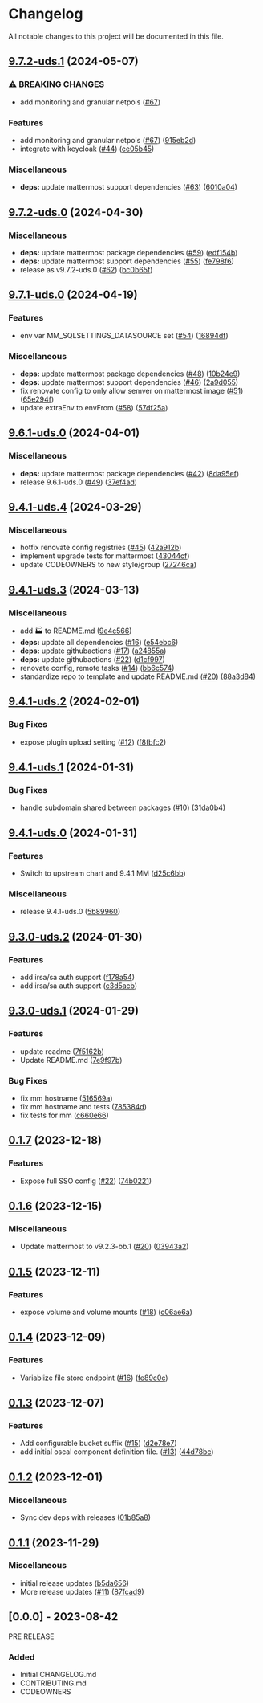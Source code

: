 # Changelog

All notable changes to this project will be documented in this file.

## [9.7.2-uds.1](https://github.com/defenseunicorns/uds-package-mattermost/compare/v9.7.2-uds.0...v9.7.2-uds.1) (2024-05-07)


### ⚠ BREAKING CHANGES

* add monitoring and granular netpols ([#67](https://github.com/defenseunicorns/uds-package-mattermost/issues/67))

### Features

* add monitoring and granular netpols ([#67](https://github.com/defenseunicorns/uds-package-mattermost/issues/67)) ([915eb2d](https://github.com/defenseunicorns/uds-package-mattermost/commit/915eb2ddcfe82f56c34bb2e98043d7a05f3e4810))
* integrate with keycloak ([#44](https://github.com/defenseunicorns/uds-package-mattermost/issues/44)) ([ce05b45](https://github.com/defenseunicorns/uds-package-mattermost/commit/ce05b45e32e4d7aceb77979b984cbd9a8506c9e2))


### Miscellaneous

* **deps:** update mattermost support dependencies ([#63](https://github.com/defenseunicorns/uds-package-mattermost/issues/63)) ([6010a04](https://github.com/defenseunicorns/uds-package-mattermost/commit/6010a04d47e5d66f960653b5f09c53e644b0f9d1))

## [9.7.2-uds.0](https://github.com/defenseunicorns/uds-package-mattermost/compare/v9.7.1-uds.0...v9.7.2-uds.0) (2024-04-30)


### Miscellaneous

* **deps:** update mattermost package dependencies ([#59](https://github.com/defenseunicorns/uds-package-mattermost/issues/59)) ([edf154b](https://github.com/defenseunicorns/uds-package-mattermost/commit/edf154b7c947a7cb4b107f10252a92a9c21c57c5))
* **deps:** update mattermost support dependencies ([#55](https://github.com/defenseunicorns/uds-package-mattermost/issues/55)) ([fe798f6](https://github.com/defenseunicorns/uds-package-mattermost/commit/fe798f6111cd5dfb25ee78a0a58188754a4d4b1d))
* release as v9.7.2-uds.0 ([#62](https://github.com/defenseunicorns/uds-package-mattermost/issues/62)) ([bc0b65f](https://github.com/defenseunicorns/uds-package-mattermost/commit/bc0b65fbe4b8289857d4f89a7106d1fbb7c89cf2))

## [9.7.1-uds.0](https://github.com/defenseunicorns/uds-package-mattermost/compare/v9.6.1-uds.0...v9.7.1-uds.0) (2024-04-19)


### Features

* env var MM_SQLSETTINGS_DATASOURCE set ([#54](https://github.com/defenseunicorns/uds-package-mattermost/issues/54)) ([16894df](https://github.com/defenseunicorns/uds-package-mattermost/commit/16894dfc302838a199e89a84e1430267538de2f8))


### Miscellaneous

* **deps:** update mattermost package dependencies ([#48](https://github.com/defenseunicorns/uds-package-mattermost/issues/48)) ([10b24e9](https://github.com/defenseunicorns/uds-package-mattermost/commit/10b24e99c2abc4acc3a59d30eb1d6d8524299d80))
* **deps:** update mattermost support dependencies ([#46](https://github.com/defenseunicorns/uds-package-mattermost/issues/46)) ([2a9d055](https://github.com/defenseunicorns/uds-package-mattermost/commit/2a9d05537fc2bd2c824a90e2a9294af8b774b12e))
* fix renovate config to only allow semver on mattermost image ([#51](https://github.com/defenseunicorns/uds-package-mattermost/issues/51)) ([65e294f](https://github.com/defenseunicorns/uds-package-mattermost/commit/65e294f9b3387c909abf61ce9d1b8ef189f6aa2a))
* update extraEnv to envFrom ([#58](https://github.com/defenseunicorns/uds-package-mattermost/issues/58)) ([57df25a](https://github.com/defenseunicorns/uds-package-mattermost/commit/57df25af4cc20c528961b30aa0914564a67108a9))

## [9.6.1-uds.0](https://github.com/defenseunicorns/uds-package-mattermost/compare/v9.4.1-uds.4...v9.6.1-uds.0) (2024-04-01)


### Miscellaneous

* **deps:** update mattermost package dependencies ([#42](https://github.com/defenseunicorns/uds-package-mattermost/issues/42)) ([8da95ef](https://github.com/defenseunicorns/uds-package-mattermost/commit/8da95efccbb1ff8dc3f33e00bc20b831d1806420))
* release 9.6.1-uds.0 ([#49](https://github.com/defenseunicorns/uds-package-mattermost/issues/49)) ([37ef4ad](https://github.com/defenseunicorns/uds-package-mattermost/commit/37ef4adc5cf209838bf978d827918faee667b896))

## [9.4.1-uds.4](https://github.com/defenseunicorns/uds-package-mattermost/compare/v9.4.1-uds.3...v9.4.1-uds.4) (2024-03-29)


### Miscellaneous

* hotfix renovate config registries ([#45](https://github.com/defenseunicorns/uds-package-mattermost/issues/45)) ([42a912b](https://github.com/defenseunicorns/uds-package-mattermost/commit/42a912b5e6bc0b3da970319f03a1f627e2f5f22b))
* implement upgrade tests for mattermost ([43044cf](https://github.com/defenseunicorns/uds-package-mattermost/commit/43044cf8ed321b7e71977c01280ab40300fb5a2b))
* update CODEOWNERS to new style/group ([27246ca](https://github.com/defenseunicorns/uds-package-mattermost/commit/27246ca21b9cb2aac31d245d4eb6b9690059ec52))

## [9.4.1-uds.3](https://github.com/defenseunicorns/uds-package-mattermost/compare/v9.4.1-uds.2...v9.4.1-uds.3) (2024-03-13)


### Miscellaneous

* add 🏭 to README.md ([9e4c566](https://github.com/defenseunicorns/uds-package-mattermost/commit/9e4c56615b8a5ef75c30c02930b8472c42cd52e6))
* **deps:** update all dependencies ([#16](https://github.com/defenseunicorns/uds-package-mattermost/issues/16)) ([e54ebc6](https://github.com/defenseunicorns/uds-package-mattermost/commit/e54ebc6f1ea9c1cb16afacadeca9e929ffe412e7))
* **deps:** update githubactions ([#17](https://github.com/defenseunicorns/uds-package-mattermost/issues/17)) ([a24855a](https://github.com/defenseunicorns/uds-package-mattermost/commit/a24855aec82b54ba868d1d4df6b23d051453db0d))
* **deps:** update githubactions ([#22](https://github.com/defenseunicorns/uds-package-mattermost/issues/22)) ([d1cf997](https://github.com/defenseunicorns/uds-package-mattermost/commit/d1cf99761139370adb51eb1b43b8bf8513ea576a))
* renovate config, remote tasks ([#14](https://github.com/defenseunicorns/uds-package-mattermost/issues/14)) ([bb6c574](https://github.com/defenseunicorns/uds-package-mattermost/commit/bb6c574383674d09e77ee7d88a1d9a5becd9faa0))
* standardize repo to template and update README.md ([#20](https://github.com/defenseunicorns/uds-package-mattermost/issues/20)) ([88a3d84](https://github.com/defenseunicorns/uds-package-mattermost/commit/88a3d84db5501ebe51dd0b4ff59b0c4233e35fb6))

## [9.4.1-uds.2](https://github.com/defenseunicorns/uds-package-mattermost/compare/v9.4.1-uds.1...v9.4.1-uds.2) (2024-02-01)


### Bug Fixes

* expose plugin upload setting ([#12](https://github.com/defenseunicorns/uds-package-mattermost/issues/12)) ([f8fbfc2](https://github.com/defenseunicorns/uds-package-mattermost/commit/f8fbfc2d38e90f82f57821e319b69388e178a1fc))

## [9.4.1-uds.1](https://github.com/defenseunicorns/uds-package-mattermost/compare/v9.4.1-uds.0...v9.4.1-uds.1) (2024-01-31)


### Bug Fixes

* handle subdomain shared between packages ([#10](https://github.com/defenseunicorns/uds-package-mattermost/issues/10)) ([31da0b4](https://github.com/defenseunicorns/uds-package-mattermost/commit/31da0b4eec93179197d1e916369a5a683e9252ac))

## [9.4.1-uds.0](https://github.com/defenseunicorns/uds-package-mattermost/compare/v9.3.0-uds.2...v9.4.1-uds.0) (2024-01-31)


### Features

* Switch to upstream chart and 9.4.1 MM ([d25c6bb](https://github.com/defenseunicorns/uds-package-mattermost/commit/d25c6bb156a9724bfd548bbc3b0c23d2b9ebd728))


### Miscellaneous

* release 9.4.1-uds.0 ([5b89960](https://github.com/defenseunicorns/uds-package-mattermost/commit/5b899604054f3d194d3c52ce2e0257991a37b47f))

## [9.3.0-uds.2](https://github.com/defenseunicorns/uds-package-mattermost/compare/v9.3.0-uds.1...v9.3.0-uds.2) (2024-01-30)


### Features

* add irsa/sa auth support ([f178a54](https://github.com/defenseunicorns/uds-package-mattermost/commit/f178a5422e0bc84bb591532015df8e9a7acb0b54))
* add irsa/sa auth support ([c3d5acb](https://github.com/defenseunicorns/uds-package-mattermost/commit/c3d5acb55e48fb4a92b62523b32ca2b90d181614))

## [9.3.0-uds.1](https://github.com/defenseunicorns/uds-package-mattermost/compare/v9.3.0-uds.0...v9.3.0-uds.1) (2024-01-29)


### Features

* update readme ([7f5162b](https://github.com/defenseunicorns/uds-package-mattermost/commit/7f5162b6cd5a3353416df0a4f6424ab9058895c0))
* Update README.md ([7e9f97b](https://github.com/defenseunicorns/uds-package-mattermost/commit/7e9f97b886d83ab592da3de8d94f68d6fedec385))


### Bug Fixes

* fix mm hostname ([516569a](https://github.com/defenseunicorns/uds-package-mattermost/commit/516569afd508436ebd0a922649f3bc1172cf5f0e))
* fix mm hostname and tests ([785384d](https://github.com/defenseunicorns/uds-package-mattermost/commit/785384dfd54e1ce1e3d5a59c8c381d3d2c65e080))
* fix tests for mm ([c660e66](https://github.com/defenseunicorns/uds-package-mattermost/commit/c660e661577f1cc82eb4f335043f207cc642d5f5))

## [0.1.7](https://github.com/defenseunicorns/uds-capability-mattermost-operator/compare/v0.1.6...v0.1.7) (2023-12-18)


### Features

* Expose full SSO config ([#22](https://github.com/defenseunicorns/uds-capability-mattermost-operator/issues/22)) ([74b0221](https://github.com/defenseunicorns/uds-capability-mattermost-operator/commit/74b0221bb2da50187792994c171176ee52839e79))

## [0.1.6](https://github.com/defenseunicorns/uds-capability-mattermost-operator/compare/v0.1.5...v0.1.6) (2023-12-15)


### Miscellaneous

* Update mattermost to v9.2.3-bb.1 ([#20](https://github.com/defenseunicorns/uds-capability-mattermost-operator/issues/20)) ([03943a2](https://github.com/defenseunicorns/uds-capability-mattermost-operator/commit/03943a252152e374689646c6e18372639ca8901b))

## [0.1.5](https://github.com/defenseunicorns/uds-capability-mattermost-operator/compare/v0.1.4...v0.1.5) (2023-12-11)


### Features

* expose volume and volume mounts ([#18](https://github.com/defenseunicorns/uds-capability-mattermost-operator/issues/18)) ([c06ae6a](https://github.com/defenseunicorns/uds-capability-mattermost-operator/commit/c06ae6a0f86aa944c15aa9ea59023b78870cc2cc))

## [0.1.4](https://github.com/defenseunicorns/uds-capability-mattermost-operator/compare/v0.1.3...v0.1.4) (2023-12-09)


### Features

* Variablize file store endpoint ([#16](https://github.com/defenseunicorns/uds-capability-mattermost-operator/issues/16)) ([fe89c0c](https://github.com/defenseunicorns/uds-capability-mattermost-operator/commit/fe89c0c1bec6e67f25c0e72fef24c820b1639586))

## [0.1.3](https://github.com/defenseunicorns/uds-capability-mattermost-operator/compare/v0.1.2...v0.1.3) (2023-12-07)


### Features

* Add configurable bucket suffix ([#15](https://github.com/defenseunicorns/uds-capability-mattermost-operator/issues/15)) ([d2e78e7](https://github.com/defenseunicorns/uds-capability-mattermost-operator/commit/d2e78e74e1969a2ae33ffc80a4a8613a3005e3ac))
* add initial oscal component definition file. ([#13](https://github.com/defenseunicorns/uds-capability-mattermost-operator/issues/13)) ([44d78bc](https://github.com/defenseunicorns/uds-capability-mattermost-operator/commit/44d78bc7ef9ea7927624578d13c72cee028b7263))

## [0.1.2](https://github.com/defenseunicorns/uds-capability-mattermost-operator/compare/v0.1.1...v0.1.2) (2023-12-01)


### Miscellaneous

* Sync dev deps with releases ([01b85a8](https://github.com/defenseunicorns/uds-capability-mattermost-operator/commit/01b85a8fcb8ee00cd3c9ac46140dbdb6b374aea5))

## [0.1.1](https://github.com/defenseunicorns/uds-capability-mattermost-operator/compare/v0.1.0...v0.1.1) (2023-11-29)


### Miscellaneous

* initial release updates ([b5da656](https://github.com/defenseunicorns/uds-capability-mattermost-operator/commit/b5da656be61ed520634c9adaf45b26f268c8f9b3))
* More release updates ([#11](https://github.com/defenseunicorns/uds-capability-mattermost-operator/issues/11)) ([87fcad9](https://github.com/defenseunicorns/uds-capability-mattermost-operator/commit/87fcad970bcd772e08cec286ee3ff42c5aeec432))

## [0.0.0] - 2023-08-42
PRE RELEASE

### Added
- Initial CHANGELOG.md
- CONTRIBUTING.md
- CODEOWNERS
